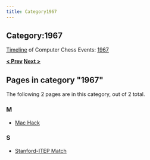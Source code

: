 ```yaml
---
title: Category1967
---
```

## Category:1967



[Timeline](Timeline "Timeline") of Computer Chess Events: [1967](https://en.wikipedia.org/wiki/1967)

**[\< Prev](Category:1966 "Category:1966") [Next >](Category:1968 "Category:1968")**

## Pages in category "1967"

The following 2 pages are in this category, out of 2 total.

### M

- [Mac Hack](Mac_Hack "Mac Hack")

### S

- [Stanford-ITEP Match](Stanford-ITEP_Match "Stanford-ITEP Match")

